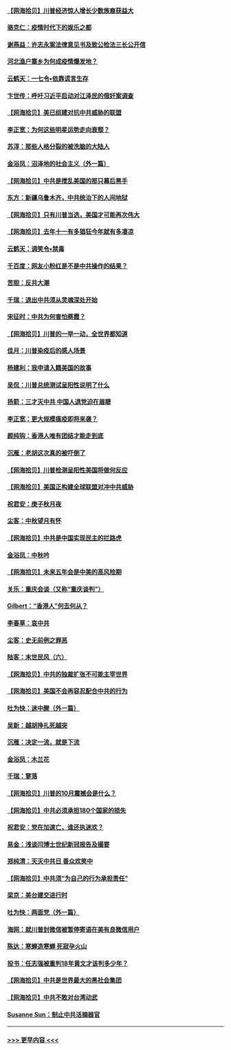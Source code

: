 #### [【网海拾贝】川普经济惊人增长少数族裔获益大](../pages/nsc993/n12471565.md?t=10132252) 
#### [骆克仁：疫情时代下的娱乐之都](../pages/nsc993/n12471312.md?t=10132252) 
#### [谢燕益：许志永案法律意见书及致公检法三长公开信](../pages/nsc993/n12470870.md?t=10132252) 
#### [河北渔户寨乡为何成疫情爆发地？](../pages/nsc993/n12464936.md?t=10132252) 
#### [云鹤天：一七令▪依靠谎言生存](../pages/nsc993/n12470034.md?t=10132252) 
#### [卞世传：呼吁习近平启动对江泽民的俄奸案调查](../pages/nsc993/n12469722.md?t=10132252) 
#### [【网海拾贝】美已组建对抗中共威胁的联盟](../pages/nsc993/n12469018.md?t=10132252) 
#### [李正宽：为何这些明星运势走向衰颓？](../pages/nsc993/n12468730.md?t=10132252) 
#### [苏淳：那些人格分裂的被洗脑的大陆人](../pages/nsc993/n12467858.md?t=10132252) 
#### [金浴凤：沼泽地的社会主义（外一篇）](../pages/nsc993/n12467792.md?t=10132252) 
#### [【网海拾贝】中共是搅乱美国的那只幕后黑手](../pages/nsc993/n12467700.md?t=10132252) 
#### [东方：新疆乌鲁木齐，中共统治下的人间地狱](../pages/nsc993/n12466075.md?t=10132252) 
#### [【网海拾贝】只有川普当选，美国才可能再次伟大](../pages/nsc993/n12466013.md?t=10132252) 
#### [【网海拾贝】去年十一有多猖狂今年就有多凄凉](../pages/nsc993/n12463649.md?t=10132252) 
#### [云鹤天：调笑令▪禁毒](../pages/nsc993/n12462975.md?t=10132252) 
#### [千百度：网友小粉红是不是中共操作的结果？](../pages/nsc993/n12461025.md?t=10132252) 
#### [苦胆：反共大潮](../pages/nsc993/n12459469.md?t=10132252) 
#### [千瑞：退出中共须从灵魂深处开始](../pages/nsc993/n12459437.md?t=10132252) 
#### [宋征时：中共为何害怕蔡霞？](../pages/nsc993/n12459097.md?t=10132252) 
#### [【网海拾贝】川普的一举一动，全世界都知道](../pages/nsc993/n12458825.md?t=10132252) 
#### [佳月：川普染疫后的感人场景](../pages/nsc993/n12456994.md?t=10132252) 
#### [杨建利：我申请入籍美国的故事](../pages/nsc993/n12455635.md?t=10132252) 
#### [吴侃：川普总统测试呈阳性说明了什么](../pages/nsc993/n12451869.md?t=10132252) 
#### [扬箭：三才灭中共 中国人退党迫在眉睫](../pages/nsc993/n12451842.md?t=10132252) 
#### [李正宽：更大规模瘟疫即将来袭？](../pages/nsc993/n12451455.md?t=10132252) 
#### [颜纯钩：香港人唯有团结才能走到底](../pages/nsc993/n12450870.md?t=10132252) 
#### [沉雁：老胡这次真的被吓倒了](../pages/nsc993/n12449796.md?t=10132252) 
#### [【网海拾贝】川普检测呈阳性美国将做何反应](../pages/nsc993/n12449042.md?t=10132252) 
#### [【网海拾贝】美国正构建全球联盟对冲中共威胁](../pages/nsc993/n12446580.md?t=10132252) 
#### [祝君安：庚子秋月夜](../pages/nsc993/n12445870.md?t=10132252) 
#### [尘客：中秋望月有怀](../pages/nsc993/n12444632.md?t=10132252) 
#### [【网海拾贝】中共是中国实现民主的拦路虎](../pages/nsc993/n12443573.md?t=10132252) 
#### [金浴凤：中秋吟](../pages/nsc993/n12441773.md?t=10132252) 
#### [【网海拾贝】未来五年会是中美的高风险期](../pages/nsc993/n12440760.md?t=10132252) 
#### [关乐：重庆会谈（又称“重庆谈判”）](../pages/nsc993/n12437525.md?t=10132252) 
#### [Gilbert：“香港人”何去何从？](../pages/nsc993/n12435894.md?t=10132252) 
#### [李春草：哀中共](../pages/nsc993/n12435874.md?t=10132252) 
#### [尘客：史无前例之罪恶](../pages/nsc993/n12435762.md?t=10132252) 
#### [陆客：末世民风（六）](../pages/nsc993/n12435354.md?t=10132252) 
#### [【网海拾贝】中共的独裁扩张不可能主宰世界](../pages/nsc993/n12435151.md?t=10132252) 
#### [【网海拾贝】美国不会再容忍配合中共的行为](../pages/nsc993/n12433808.md?t=10132252) 
#### [吐为快：迷中醒（外一篇）](../pages/nsc993/n12433585.md?t=10132252) 
#### [吴新：越胡挣扎死越突](../pages/nsc993/n12433562.md?t=10132252) 
#### [沉雁：决定一流，就是下流](../pages/nsc993/n12432128.md?t=10132252) 
#### [金浴凤：木兰花](../pages/nsc993/n12432124.md?t=10132252) 
#### [千瑞：寥落](../pages/nsc993/n12432071.md?t=10132252) 
#### [【网海拾贝】川普的10月震撼会是什么？](../pages/nsc993/n12431624.md?t=10132252) 
#### [【网海拾贝】中共必须承担180个国家的损失](../pages/nsc993/n12428893.md?t=10132252) 
#### [祝君安：党在加速亡，谁还执迷欢？](../pages/nsc993/n12428652.md?t=10132252) 
#### [易金：浅谈闫博士世纪新冠报告及撮要](../pages/nsc993/n12426822.md?t=10132252) 
#### [郑纯清：天灭中共日 善众欢笑中](../pages/nsc993/n12426784.md?t=10132252) 
#### [【网海拾贝】中共须“为自己的行为承担责任”](../pages/nsc993/n12426067.md?t=10132252) 
#### [梁京：美台建交进行时](../pages/nsc993/n12424066.md?t=10132252) 
#### [吐为快：两面党（外一篇）](../pages/nsc993/n12424043.md?t=10132252) 
#### [海网：就川普封微信被暂停寄语在美有良微信用户](../pages/nsc993/n12424021.md?t=10132252) 
#### [陈达：寒蝉造寒蝉 死寂孕火山](../pages/nsc993/n12423958.md?t=10132252) 
#### [投书：任志强被重判18年黄文才该判多少年？](../pages/nsc993/n12423672.md?t=10132252) 
#### [【网海拾贝】中共是世界最大的黑社会集团](../pages/nsc993/n12423543.md?t=10132252) 
#### [【网海拾贝】中共不敢对台湾动武](../pages/nsc993/n12421418.md?t=10132252) 
#### [Susanne Sun：制止中共活摘器官](../pages/nsc993/n12419654.md?t=10132252) 

----
#### [ >>> 更早内容 <<< ](../indexes/nsc993-earlier.md)
